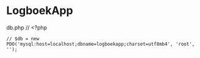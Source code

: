 # LogboekApp



db.php
// <?php 


	// $db = new PDO('mysql:host=localhost;dbname=logboekapp;charset=utf8mb4', 'root', '');
